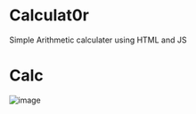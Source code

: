 # Calculat0r
 Simple Arithmetic calculater using HTML and JS
# Calc
![image](https://user-images.githubusercontent.com/58383171/117196740-7cb0dd00-ae04-11eb-8096-f7333c8a6e61.png)
